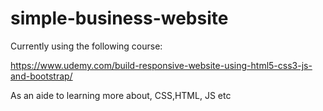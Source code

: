 # simple-business-website

Currently using the following course:

https://www.udemy.com/build-responsive-website-using-html5-css3-js-and-bootstrap/

As an aide to learning more about, CSS,HTML, JS etc
